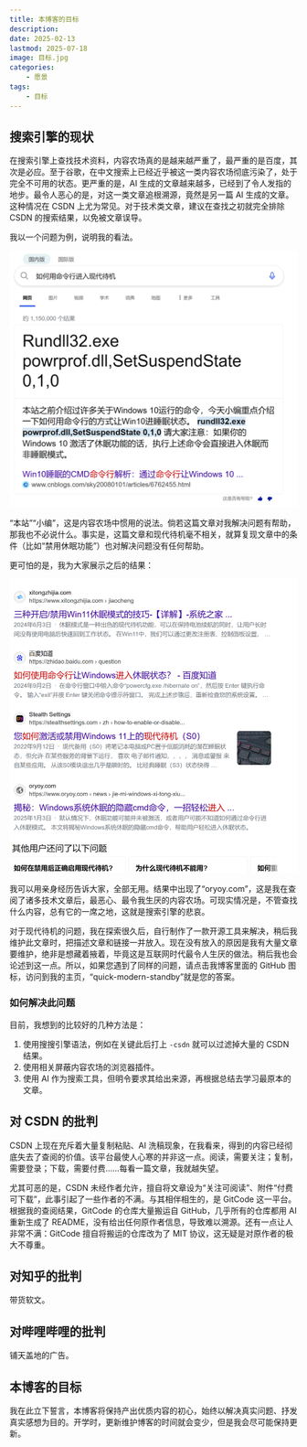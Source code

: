 ```yaml
---
title: 本博客的目标
description:
date: 2025-02-13
lastmod: 2025-07-18
image: 目标.jpg
categories:
    - 愿景
tags:
    - 目标
---
```


## 搜索引擎的现状

在搜索引擎上查找技术资料，内容农场真的是越来越严重了，最严重的是百度，其次是必应。至于谷歌，在中文搜索上已经近乎被这一类内容农场彻底污染了，处于完全不可用的状态。更严重的是，AI 生成的文章越来越多，已经到了令人发指的地步。最令人恶心的是，对这一类文章追根溯源，竟然是另一篇 AI 生成的文章。这种情况在 CSDN 上尤为常见。对于技术类文章，建议在查找之初就完全排除 CSDN 的搜索结果，以免被文章误导。

我以一个问题为例，说明我的看法。

![搜索以及第一位结果](现代待机的查找.png)

“本站”“小编”，这是内容农场中惯用的说法。倘若这篇文章对我解决问题有帮助，那我也不必说什么。事实是，这篇文章和现代待机毫不相关，就算复现文章中的条件（比如“禁用休眠功能”）也对解决问题没有任何帮助。

更可怕的是，我为大家展示之后的结果：

![之后的结果](之后的结果.png)

我可以用亲身经历告诉大家，全部无用。结果中出现了“oryoy.com”，这是我在查阅了诸多技术文章后，最恶心、最令我生厌的内容农场。可现实情况是，不管查找什么内容，总有它的一席之地，这就是搜索引擎的悲哀。

对于现代待机的问题，我在探索很久后，自行制作了一款开源工具来解决，稍后我维护此文章时，把描述文章和链接一并放入。现在没有放入的原因是我有大量文章要维护，绝非是想藏着掖着，毕竟这是互联网时代最令人生厌的做法。稍后我也会论述到这一点。所以，如果您遇到了同样的问题，请点击我博客里面的 GitHub 图标，访问到我的主页，“quick-modern-standby”就是您的答案。

### 如何解决此问题

目前，我想到的比较好的几种方法是：

1. 使用搜搜引擎语法，例如在关键此后打上 `-csdn` 就可以过滤掉大量的 CSDN 结果。
2. 使用相关屏蔽内容农场的浏览器插件。
3. 使用 AI 作为搜索工具，但明令要求其给出来源，再根据总结去学习最原本的文章。

## 对 CSDN 的批判

CSDN 上现在充斥着大量复制粘贴、AI 洗稿现象，在我看来，得到的内容已经彻底失去了查阅的价值。该平台最使人心寒的并非这一点。阅读，需要关注；复制，需要登录；下载，需要付费……每看一篇文章，我就越失望。

尤其可恶的是，CSDN 未经作者允许，擅自将文章设为“关注可阅读”、附件“付费可下载”，此事引起了一些作者的不满。与其相伴相生的，是 GitCode 这一平台。根据我的查阅结果，GitCode 的仓库大量搬运自 GitHub，几乎所有的仓库都用 AI 重新生成了 README，没有给出任何原作者信息，导致难以溯源。还有一点让人非常不满：GitCode 擅自将搬运的仓库改为了 MIT 协议，这无疑是对原作者的极大不尊重。

## 对知乎的批判

带货软文。

## 对哔哩哔哩的批判

铺天盖地的广告。

## 本博客的目标

我在此立下誓言，本博客将保持产出优质内容的初心，始终以解决真实问题、抒发真实感想为目的。开学时，更新维护博客的时间就会变少，但是我会尽可能保持更新。
